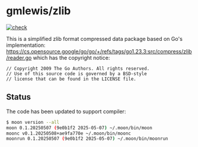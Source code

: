 # gmlewis/zlib
[![check](https://github.com/gmlewis/moonbit-zlib/actions/workflows/check.yml/badge.svg)](https://github.com/gmlewis/moonbit-zlib/actions/workflows/check.yml)

This is a simplified zlib format compressed data package based on Go's implementation:
https://cs.opensource.google/go/go/+/refs/tags/go1.23.3:src/compress/zlib/reader.go
which has the copyright notice:

```
// Copyright 2009 The Go Authors. All rights reserved.
// Use of this source code is governed by a BSD-style
// license that can be found in the LICENSE file.
```

## Status

The code has been updated to support compiler:

```bash
$ moon version --all
moon 0.1.20250507 (9e0b1f2 2025-05-07) ~/.moon/bin/moon
moonc v0.1.20250508+ae9fa770e ~/.moon/bin/moonc
moonrun 0.1.20250507 (9e0b1f2 2025-05-07) ~/.moon/bin/moonrun
```

